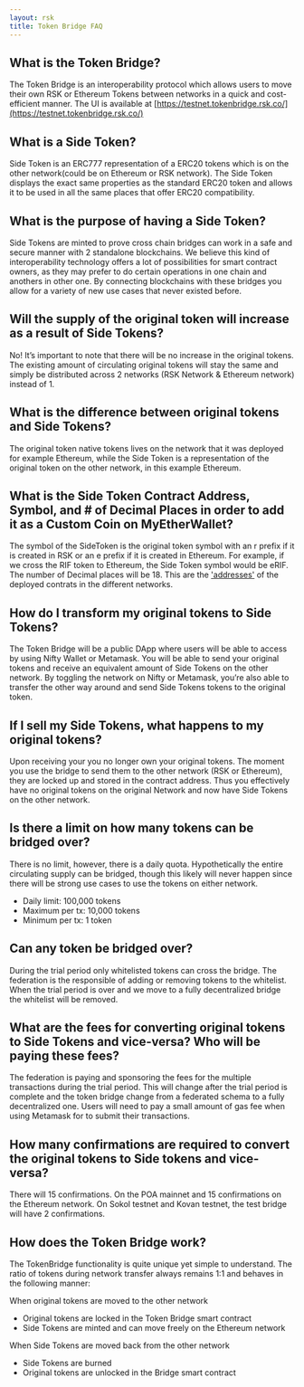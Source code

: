 ```yaml
---
layout: rsk
title: Token Bridge FAQ
---
```


## What is the Token Bridge?
The Token Bridge is an interoperability protocol which allows users to move their own RSK or Ethereum Tokens between networks in a quick and cost-efficient manner.
The UI is available at [https://testnet.tokenbridge.rsk.co/](https://testnet.tokenbridge.rsk.co/)

## What is a Side Token?
Side Token is an ERC777 representation of a ERC20 tokens which is on the other network(could be  on Ethereum or RSK network). The Side Token displays the exact same properties as the standard ERC20 token and allows it to be used in all the same places that offer ERC20 compatibility.

## What is the purpose of having a Side Token?
Side Tokens are minted to prove cross chain bridges can work in a safe and secure manner with 2 standalone blockchains. We believe this kind of  interoperability technology offers a lot of possibilities for smart contract owners, as they may prefer to do certain operations in one chain and anothers in other one. By connecting blockchains with these bridges you allow for a variety of new use cases that never existed before.

## Will the supply of the original token will increase as a result of Side Tokens?
No! It’s important to note that there will be no increase in the original tokens. The existing amount of circulating original tokens will stay the same and simply be distributed across 2 networks (RSK Network & Ethereum network) instead of 1.

## What is the difference between original tokens and Side Tokens?
The original token  native tokens lives on the network that it was deployed for example Ethereum, while the Side Token is a representation of the original token on the other network, in this example Ethereum.

## What is the Side Token Contract Address, Symbol, and # of Decimal Places in order to add it as a Custom Coin on MyEtherWallet?
The symbol of the SideToken is the original token symbol with an r prefix if it is created in RSK or an e prefix if it is created in Ethereum. For example, if we cross the RIF token to Ethereum, the Side Token symbol would be eRIF. 
The number of Decimal places will be 18. This are the ['addresses'](./docs/ContractAdddresses.md) of the deployed contrats in the different networks.

## How do I transform my original tokens to Side Tokens?
The Token Bridge will be a public DApp where users will be able to access by using Nifty Wallet or Metamask. You will be able to send your original tokens and receive an equivalent amount of Side Tokens on the other network. By toggling the network on Nifty or Metamask, you’re also able to transfer the other way around and send Side Tokens tokens to the original token.

## If I sell my Side Tokens, what happens to my original tokens?
Upon receiving your   you no longer own your original tokens. The moment you use the bridge to send them to the other network (RSK or Ethereum), they are locked up and stored in the contract address. Thus you effectively have no original tokens on the original Network and now have Side Tokens on the other network.

## Is there a limit on how many tokens can be bridged over?
There is no limit, however, there is a daily quota. Hypothetically the entire circulating supply can be bridged, though this likely will never happen since there will be strong use cases to use the tokens on either network.
- Daily limit: 100,000 tokens
- Maximum per tx: 10,000 tokens
- Minimum per tx: 1 token

## Can any token be bridged over?
During the trial period only whitelisted tokens can cross the bridge. The federation is the responsible of adding or removing tokens to the whitelist.  When the trial period is over and we move to a fully decentralized bridge the whitelist will be removed.

## What are the fees for converting original tokens to Side Tokens and vice-versa? Who will be paying these fees?
The federation is paying and sponsoring the fees for the multiple transactions during the trial period. This will change after the trial period is complete and the token bridge change from a federated schema to a fully decentralized one. Users will need to pay a small amount of gas fee when using Metamask for to submit their transactions.

## How many confirmations are required to convert the original tokens to Side tokens and vice-versa?
There will 15 confirmations. On the POA mainnet and 15 confirmations on the Ethereum network. On Sokol testnet and Kovan testnet, the test bridge will have 2 confirmations.

## How does the Token Bridge work?
The TokenBridge functionality is quite unique yet simple to understand. The ratio of tokens during network transfer always remains 1:1 and behaves in the following manner:

When original tokens are moved to the other network
- Original tokens are locked in the Token Bridge smart contract
- Side Tokens are minted and can move freely on the Ethereum network

When Side Tokens are moved back from the other network
- Side Tokens are burned
- Original  tokens are unlocked in the Bridge smart contract
